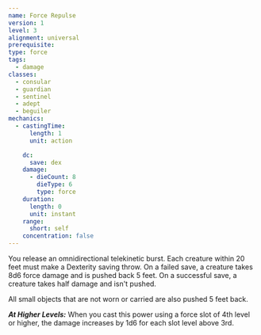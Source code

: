 ```yaml
---
name: Force Repulse
version: 1
level: 3
alignment: universal
prerequisite: 
type: force
tags:
  - damage
classes:
  - consular
  - guardian
  - sentinel
  - adept
  - beguiler
mechanics:
  - castingTime:
      length: 1
      unit: action

    dc:
      save: dex
    damage:
      - dieCount: 8
        dieType: 6
        type: force
    duration:
      length: 0
      unit: instant
    range:
      short: self
    concentration: false
---
```

You release an omnidirectional telekinetic burst. Each creature within 20 feet must make a Dexterity saving throw. On a failed save, a creature takes 8d6 force damage and is pushed back 5 feet. On a successful save, a creature takes half damage and isn't pushed.

All small objects that are not worn or carried are also pushed 5 feet back.

***__At Higher Levels__:*** When you cast this power using a force slot of 4th level or higher, the damage increases by 1d6 for each slot level above 3rd.
    